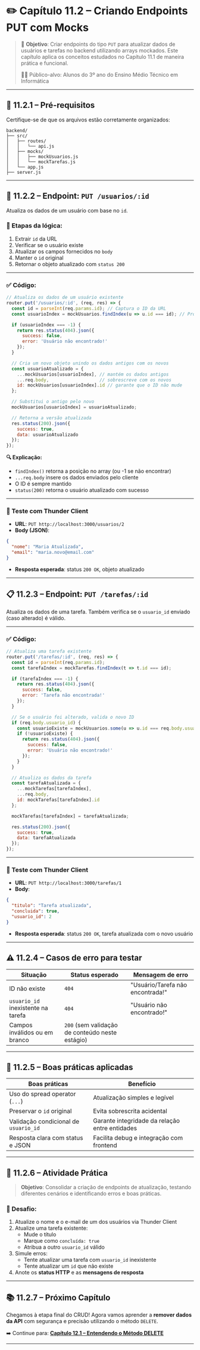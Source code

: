 # ✏️ Capítulo 11.2 – Criando Endpoints PUT com Mocks

> 🎯 **Objetivo**: Criar endpoints do tipo `PUT` para atualizar dados de usuários e tarefas no backend utilizando arrays mockados. Este capítulo aplica os conceitos estudados no Capítulo 11.1 de maneira prática e funcional.
>
> 👨‍🎓 Público-alvo: Alunos do 3º ano do Ensino Médio Técnico em Informática

---

## 🔧 11.2.1 – Pré-requisitos

Certifique-se de que os arquivos estão corretamente organizados:

```plaintext
backend/
├── src/
│   ├── routes/
│   │   └── api.js
│   ├── mocks/
│   │   ├── mockUsuarios.js
│   │   └── mockTarefas.js
│   └── app.js
├── server.js
```

------

## 👤 11.2.2 – Endpoint: `PUT /usuarios/:id`

Atualiza os dados de um usuário com base no `id`.

### 📌 Etapas da lógica:

1. Extrair `id` da URL
2. Verificar se o usuário existe
3. Atualizar os campos fornecidos no `body`
4. Manter o `id` original
5. Retornar o objeto atualizado com `status 200`

------

### ✅ Código:

```javascript
// Atualiza os dados de um usuário existente
router.put('/usuarios/:id', (req, res) => {
  const id = parseInt(req.params.id); // Captura o ID da URL
  const usuarioIndex = mockUsuarios.findIndex(u => u.id === id); // Procura o índice

  if (usuarioIndex === -1) {
    return res.status(404).json({
      success: false,
      error: 'Usuário não encontrado!'
    });
  }

  // Cria um novo objeto unindo os dados antigos com os novos
  const usuarioAtualizado = {
    ...mockUsuarios[usuarioIndex], // mantém os dados antigos
    ...req.body,                   // sobrescreve com os novos
    id: mockUsuarios[usuarioIndex].id // garante que o ID não mude
  };

  // Substitui o antigo pelo novo
  mockUsuarios[usuarioIndex] = usuarioAtualizado;

  // Retorna a versão atualizada
  res.status(200).json({
    success: true,
    data: usuarioAtualizado
  });
});
```

**🔍 Explicação:**

- `findIndex()` retorna a posição no array (ou -1 se não encontrar)
- `...req.body` insere os dados enviados pelo cliente
- O ID é sempre mantido
- `status(200)` retorna o usuário atualizado com sucesso

------

### 🧪 Teste com Thunder Client

- **URL**: `PUT http://localhost:3000/usuarios/2`
- **Body (JSON)**:

```json
{
  "nome": "Maria Atualizada",
  "email": "maria.novo@email.com"
}
```

- **Resposta esperada**: status `200 OK`, objeto atualizado

------

## 📋 11.2.3 – Endpoint: `PUT /tarefas/:id`

Atualiza os dados de uma tarefa. Também verifica se o `usuario_id` enviado (caso alterado) é válido.

------

### ✅ Código:

```javascript
// Atualiza uma tarefa existente
router.put('/tarefas/:id', (req, res) => {
  const id = parseInt(req.params.id);
  const tarefaIndex = mockTarefas.findIndex(t => t.id === id);

  if (tarefaIndex === -1) {
    return res.status(404).json({
      success: false,
      error: 'Tarefa não encontrada!'
    });
  }

  // Se o usuário foi alterado, valida o novo ID
  if (req.body.usuario_id) {
    const usuarioExiste = mockUsuarios.some(u => u.id === req.body.usuario_id);
    if (!usuarioExiste) {
      return res.status(404).json({
        success: false,
        error: 'Usuário não encontrado!'
      });
    }
  }

  // Atualiza os dados da tarefa
  const tarefaAtualizada = {
    ...mockTarefas[tarefaIndex],
    ...req.body,
    id: mockTarefas[tarefaIndex].id
  };

  mockTarefas[tarefaIndex] = tarefaAtualizada;

  res.status(200).json({
    success: true,
    data: tarefaAtualizada
  });
});
```

------

### 🧪 Teste com Thunder Client

- **URL**: `PUT http://localhost:3000/tarefas/1`
- **Body**:

```json
{
  "titulo": "Tarefa atualizada",
  "concluida": true,
  "usuario_id": 2
}
```

- **Resposta esperada**: status `200 OK`, tarefa atualizada com o novo usuário

------

## ⚠️ 11.2.4 – Casos de erro para testar

| Situação                           | Status esperado                                 | Mensagem de erro                 |
| ---------------------------------- | ----------------------------------------------- | -------------------------------- |
| ID não existe                      | `404`                                           | "Usuário/Tarefa não encontrada!" |
| `usuario_id` inexistente na tarefa | `404`                                           | "Usuário não encontrado!"        |
| Campos inválidos ou em branco      | `200` (sem validação de conteúdo neste estágio) |                                  |

------

## 📘 11.2.5 – Boas práticas aplicadas

| Boas práticas                         | Benefício                                      |
| ------------------------------------- | ---------------------------------------------- |
| Uso do spread operator (`...`)        | Atualização simples e legível                  |
| Preservar o `id` original             | Evita sobrescrita acidental                    |
| Validação condicional de `usuario_id` | Garante integridade da relação entre entidades |
| Resposta clara com status e JSON      | Facilita debug e integração com frontend       |

------

## 🧠 11.2.6 – Atividade Prática

> **Objetivo**: Consolidar a criação de endpoints de atualização, testando diferentes cenários e identificando erros e boas práticas.

### 📌 Desafio:

1. Atualize o nome e o e-mail de um dos usuários via Thunder Client
2. Atualize uma tarefa existente:
   - Mude o título
   - Marque como `concluída: true`
   - Atribua a outro `usuario_id` válido
3. Simule erros:
   - Tente atualizar uma tarefa com `usuario_id` inexistente
   - Tente atualizar um `id` que não existe
4. Anote os **status HTTP** e as **mensagens de resposta**

------

## 📚 11.2.7 – Próximo Capítulo

Chegamos à etapa final do CRUD!
 Agora vamos aprender a **remover dados da API** com segurança e precisão utilizando o método `DELETE`.

➡️ Continue para: **[Capítulo 12.1 – Entendendo o Método DELETE](https://chatgpt.com/g/g-p-67e5b2a26c7c81918301ede108f78b6a-backend-nodejs/c/cap12-1-delete.md)**

------

